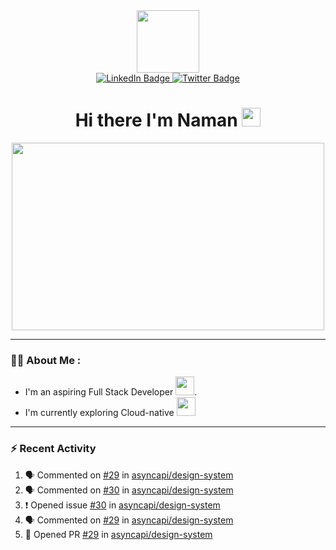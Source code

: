 
<div id="header" align="center">
  <img src="https://media.giphy.com/media/M9gbBd9nbDrOTu1Mqx/giphy.gif" width="100"/>
</div>

<div id="badges" align="center">
  <a href="https://www.linkedin.com/in/naman-tiwari-9a5067175/">
    <img src="https://img.shields.io/badge/LinkedIn-blue?style=for-the-badge&logo=linkedin&logoColor=white" alt="LinkedIn Badge"/>
  </a>
  <a href="https://twitter.com/namdev2023">
    <img src="https://img.shields.io/badge/Twitter-blue?style=for-the-badge&logo=twitter&logoColor=white" alt="Twitter Badge"/>
  </a>
<div id="badges">
  <img src="https://komarev.com/ghpvc/?username=naman-tiwari &style=flat-square&color=blue" alt=""/>
  <h1>
  Hi there I'm Naman
  <img src="https://media.giphy.com/media/hvRJCLFzcasrR4ia7z/giphy.gif" width="30px"/>
</h1>
  </div>
</div>
<div align="center">
  <img src="https://media.giphy.com/media/dWesBcTLavkZuG35MI/giphy.gif" width="500" height="300"/>
</div>

---
### :man_technologist: About Me :
- I'm an aspiring Full Stack Developer <img src="https://media.giphy.com/media/WTjXuYA2y4o3UZly3W/giphy.gif" width="30">.
- I'm currently exploring Cloud-native <img src="https://media.giphy.com/media/fvY8JtKw8Bx3bXYlIi/giphy-downsized-large.gif" width="30">
---
### :zap: Recent Activity
<!--START_SECTION:activity-->
1. 🗣 Commented on [#29](https://github.com/asyncapi/design-system/issues/29) in [asyncapi/design-system](https://github.com/asyncapi/design-system)
2. 🗣 Commented on [#30](https://github.com/asyncapi/design-system/issues/30) in [asyncapi/design-system](https://github.com/asyncapi/design-system)
3. ❗️ Opened issue [#30](https://github.com/asyncapi/design-system/issues/30) in [asyncapi/design-system](https://github.com/asyncapi/design-system)
4. 🗣 Commented on [#29](https://github.com/asyncapi/design-system/issues/29) in [asyncapi/design-system](https://github.com/asyncapi/design-system)
5. 💪 Opened PR [#29](https://github.com/asyncapi/design-system/pull/29) in [asyncapi/design-system](https://github.com/asyncapi/design-system)
<!--END_SECTION:activity-->
